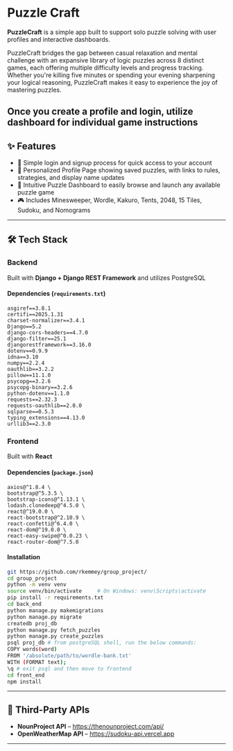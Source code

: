 # Puzzle Craft

**PuzzleCraft** is a simple app built to support solo puzzle solving with user profiles and interactive dashboards.

PuzzleCraft bridges the gap between casual relaxation and mental challenge with an expansive library of logic puzzles across 8 distinct games, each offering multiple difficulty levels and progress tracking. Whether you're killing five minutes or spending your evening sharpening your logical reasoning, PuzzleCraft makes it easy to experience the joy of mastering puzzles.

Once you create a profile and login, utilize dashboard for individual game instructions
---

## ✨ Features

- 🔑 Simple login and signup process for quick access to your account
- 👤 Personalized Profile Page showing saved puzzles, with links to rules, strategies, and display name updates
- 🧩 Intuitive Puzzle Dashboard to easily browse and launch any available puzzle game
- 🎮 Includes Minesweeper, Wordle, Kakuro, Tents, 2048, 15 Tiles, Sudoku, and Nomograms
---

## 🛠 Tech Stack

### Backend

Built with **Django + Django REST Framework**
and utilizes PostgreSQL

#### Dependencies (`requirements.txt`)

```
asgiref==3.8.1
certifi==2025.1.31
charset-normalizer==3.4.1
Django==5.2
django-cors-headers==4.7.0
django-filter==25.1
djangorestframework==3.16.0
dotenv==0.9.9
idna==3.10
numpy==2.2.4
oauthlib==3.2.2
pillow==11.1.0
psycopg==3.2.6
psycopg-binary==3.2.6
python-dotenv==1.1.0
requests==2.32.3
requests-oauthlib==2.0.0
sqlparse==0.5.3
typing_extensions==4.13.0
urllib3==2.3.0
```

### Frontend

Built with **React**

#### Dependencies (`package.json`)

```
axios@^1.8.4 \
bootstrap@^5.3.5 \
bootstrap-icons@^1.13.1 \
lodash.clonedeep@^4.5.0 \
react@^19.0.0 \
react-bootstrap@^2.10.9 \
react-confetti@^6.4.0 \
react-dom@^19.0.0 \
react-easy-swipe@^0.0.23 \
react-router-dom@^7.5.0
```

#### Installation

```bash
git https://github.com/rkemmey/group_project/
cd group_project
python -m venv venv
source venv/bin/activate     # On Windows: venv\Scripts\activate
pip install -r requirements.txt
cd back_end
python manage.py makemigrations
python manage.py migrate
createdb proj_db
python manage.py fetch_puzzles
python manage.py create_puzzles
psql proj_db # from postgreSQL shell, run the below commands:
COPY words(word)
FROM '/absolute/path/to/wordle-bank.txt'
WITH (FORMAT text);
\q # exit psql and then move to frontend
cd front_end
npm install
```
---

## 🔗 Third-Party APIs

- **NounProject API** – https://thenounproject.com/api/ 
- **OpenWeatherMap API** – https://sudoku-api.vercel.app

---